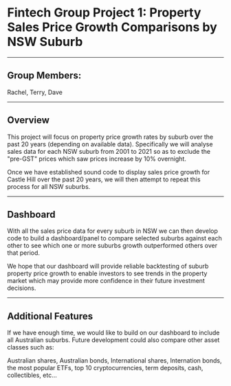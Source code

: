 # Fintech Group Project 1: Property Sales Price Growth Comparisons by NSW Suburb
---
## Group Members: 

Rachel, Terry, Dave

---

## Overview
This project will focus on property price growth rates by suburb over the past 20 years (depending on available data). Specifically we will analyse sales data for each NSW suburb from 2001 to 2021 so as to exclude the "pre-GST" prices which saw prices increase by 10% overnight. 

Once we have established sound code to display sales price growth for Castle Hill over the past 20 years, we will then attempt to repeat this process for all NSW suburbs. 

---
## Dashboard
With all the sales price data for every suburb in NSW we can then develop code to build a dashboard/panel to compare selected suburbs against each other to see which one or more suburbs growth outperformed others over that period. 

We hope that our dashboard will provide reliable backtesting of suburb property price growth to enable investors to see trends in the property market which may provide more confidence in their future investment decisions. 

---
## Additional Features
If we have enough time, we would like to build on our dashboard to include all Australian suburbs. Future development could also compare other asset classes such as: 

  Australian shares, Australian bonds, International shares, Internation bonds, the most popular ETFs, top 10 cryptocurrencies, term deposits, cash, collectibles, etc... 
